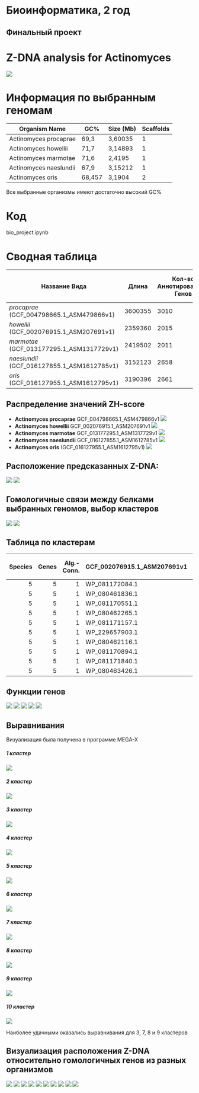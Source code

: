# Биоинформатика, 2 год
## Финальный проект 

# Z-DNA analysis for Actinomyces

![](https://upload.wikimedia.org/wikipedia/commons/f/f5/Z-DNA_orbit_animated_small.gif)


# Информация по выбранным геномам

| Organism Name | GC% | Size (Mb) | Scaffolds |
| ------ |-----| -----| ---- |
| Actinomyces procaprae | 69,3 | 3,60035 | 1 |
| Actinomyces howellii | 71,7 | 3,14893 | 1 |
| Actinomyces marmotae | 71,6 | 2,4195 | 1 |
| Actinomyces naeslundii |  67,9 | 3,15212 | 1 |
| Actinomyces oris | 68,457 | 3,1904 | 2 |

Все выбранные организмы имеют достаточно высокий GC%


# Код
bio_project.ipynb

# Сводная таблица

| **Название Вида**   |  **Длина**| **Кол-во Аннотированных Генов** | **Доля Аннотированных Генов** | **Количество Предсказанных Участков Z-DNA** | **Кол-во Участков** (zh-score>500)| **Общая Длина** (zh-score>500)|
| ------ |-----| -----| -----| -----|  ----- | --------------------|
| *procaprae* (GCF_004798665.1_ASM479866v1)| 3600355 | 3010 | 85.4% | 3600355 | 57263 | 592384 |
| *howellii* (GCF_002076915.1_ASM207691v1)| 2359360 | 2015 | 88.5% | 2359360 | 43176 |  435586 |
| *marmotae* (GCF_013177295.1_ASM1317729v1)| 2419502 | 2011 | 87.5% | 2419502 | 47372 |  477512 |
| *naeslundii* (GCF_016127855.1_ASM1612785v1)| 3152123 | 2658 | 87.6% | 3152123 | 30106 | 304592 |
| *oris* (GCF_016127955.1_ASM1612795v1)|3190396 | 2661 | 87.1% | 3184721 | 33142 | 335754 |

## Распределение значений  ZH-score

- **Actinomyces procaprae** GCF_004798665.1_ASM479866v1
![](images/1.png) 
- **Actinomyces howellii** GCF_002076915.1_ASM207691v1
![](images/2.png)
- **Actinomyces marmotae** GCF_013177295.1_ASM1317729v1
![](images/3.png) 
- **Actinomyces naeslundii** GCF_016127855.1_ASM1612785v1
![](images/4.png)
- **Actinomyces oris** (GCF_016127955.1_ASM1612795v1)
![](images/5.png)

## Расположение предсказанных Z-DNA:

![](images/6.png)
![](images/7.png)

## Гомологичные связи между белками выбранных геномов, выбор кластеров

![](images/9.png)
![](images/10.png)

## Таблица по кластерам

| Species | Genes |   Alg.-Conn. | GCF_002076915.1_ASM207691v1   | GCF_004798665.1_ASM479866v1   | GCF_013177295.1_ASM1317729v1   | GCF_016127855.1_ASM1612785v1   | GCF_016127955.1_ASM1612795v1   |   mean ZH-Score |
|------------:|--------:|-------------:|:------------------------------|:------------------------------|:-------------------------------|:-------------------------------|:-------------------------------|----------------:|
|           5 |       5 |            1 | WP_081172084.1                | WP_136314491.1                | WP_159624273.1                 | WP_003783649.1                 | WP_101559258.1                 |        121492   |
|           5 |       5 |            1 | WP_080461836.1                | WP_136313303.1                | WP_159524585.1                 | WP_003782055.1                 | WP_141407362.1                 |         95034.9 |
|           5 |       5 |            1 | WP_081170551.1                | WP_136193558.1                | WP_159524420.1                 | WP_003784190.1                 | WP_141406447.1                 |         80708.1 |
|           5 |       5 |            1 | WP_080462265.1                | WP_136314468.1                | WP_159522402.1                 | WP_076142734.1                 | WP_141405902.1                 |         63832.6 |
|           5 |       5 |            1 | WP_081171157.1                | WP_240038323.1                | WP_235905311.1                 | WP_003782845.1                 | WP_198498153.1                 |         56068.5 |
|           5 |       5 |            1 | WP_229657903.1                | WP_136192266.1                | WP_159524262.1                 | WP_003783958.1                 | WP_003786387.1                 |         51772.8 |
|           5 |       5 |            1 | WP_080462116.1                | WP_136192997.1                | WP_159522918.1                 | WP_003781441.1                 | WP_003781441.1                 |         46025.5 |
|           5 |       5 |            1 | WP_081170894.1                | WP_136192359.1                | WP_159523874.1                 | WP_043539339.1                 | WP_004565259.1                 |         37149.2 |
|           5 |       5 |            1 | WP_081171840.1                | WP_136313286.1                | WP_159523684.1                 | WP_003784503.1                 | WP_141406578.1                 |         35555.3 |
|           5 |       5 |            1 | WP_080463426.1                | WP_136313608.1                | WP_159523185.1                 | WP_003785801.1                 | WP_141406914.1                 |         35029.8 |

## Функции генов

![](images/11.png)
![](images/12.png)
![](images/13.png)
![](images/14.png)
![](images/15.png)

## Выравнивания

Визуализация была получена в программе MEGA-X
##### 1 кластер
![](images/16.png)
##### 2 кластер
![](images/17.png)
##### 3 кластер
![](images/18.png)
##### 4 кластер
![](images/19.png)
##### 5 кластер
![](images/20.png)
##### 6 кластер
![](images/21.png)
##### 7 кластер
![](images/22.png)
##### 8 кластер
![](images/23.png)
##### 9 кластер
![](images/24.png)
##### 10 кластер
![](images/25.png)

Наиболее удачными оказались выравнивания для 3, 7, 8 и 9 кластеров

## Визуализация расположения Z-DNA относительно гомологичных генов из разных организмов
![](images/download-1.png)
![](images/download-2.png)
![](images/download-3.png)
![](images/download-4.png)
![](images/download-5.png)
![](images/download-6.png)
![](images/download-7.png)
![](images/download-8.png)
![](images/download-9.png)
![](images/download-10.png)

